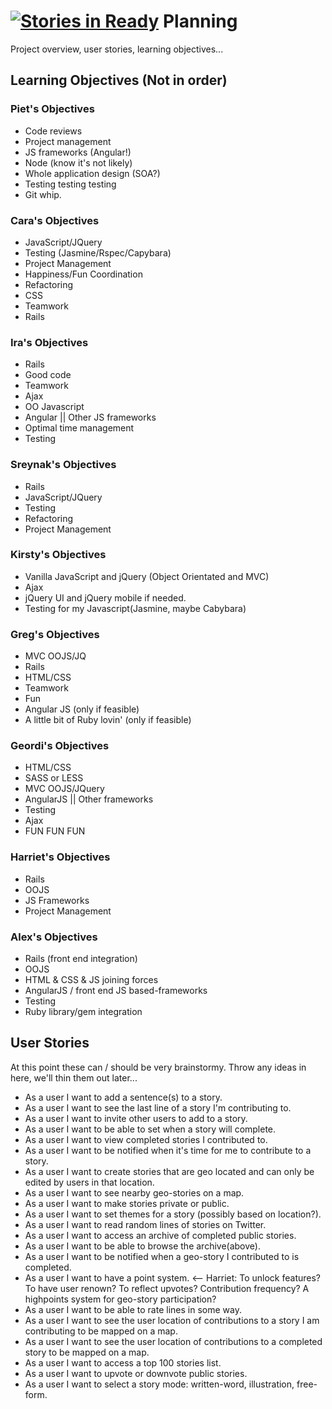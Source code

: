 [![Stories in Ready](https://badge.waffle.io/CorpseBook/Planning.png?label=ready&title=Ready)](https://waffle.io/CorpseBook/Planning)
Planning  
========
Project overview, user stories, learning objectives...  

Learning Objectives (Not in order)  
-------------------

### Piet's Objectives  
  * Code reviews
  * Project management
  * JS frameworks (Angular!)
  * Node (know it's not likely)
  * Whole application design (SOA?)
  * Testing testing testing
  * Git whip.

### Cara's Objectives
  * JavaScript/JQuery
  * Testing (Jasmine/Rspec/Capybara)
  * Project Management
  * Happiness/Fun Coordination
  * Refactoring
  * CSS
  * Teamwork
  * Rails

### Ira's Objectives
  * Rails
  * Good code
  * Teamwork
  * Ajax
  * OO Javascript
  * Angular || Other JS frameworks
  * Optimal time management
  * Testing

### Sreynak's Objectives
  * Rails
  * JavaScript/JQuery
  * Testing
  * Refactoring
  * Project Management

  
### Kirsty's Objectives
  * Vanilla JavaScript and jQuery (Object Orientated and MVC)
  * Ajax
  * jQuery UI and jQuery mobile if needed.
  * Testing for my Javascript(Jasmine, maybe Cabybara)

### Greg's Objectives
 * MVC OOJS/JQ
 * Rails
 * HTML/CSS
 * Teamwork
 * Fun
 * Angular JS (only if feasible)
 * A little bit of Ruby lovin' (only if feasible)

### Geordi's Objectives
 * HTML/CSS
 * SASS or LESS
 * MVC OOJS/JQuery
 * AngularJS || Other frameworks
 * Testing
 * Ajax
 * FUN FUN FUN

### Harriet's Objectives
* Rails
* OOJS
* JS Frameworks
* Project Management

### Alex's Objectives
* Rails (front end integration)
* OOJS
* HTML & CSS & JS joining forces
* AngularJS / front end JS based-frameworks
* Testing
* Ruby library/gem integration



User Stories  
------------  
At this point these can / should be very brainstormy. Throw any ideas in here, we'll thin them out later...

 * As a user I want to add a sentence(s) to a story. 
 * As a user I want to see the last line of a story I'm contributing to.
 * As a user I want to invite other users to add to a story.
 * As a user I want to be able to set when a story will complete.
 * As a user I want to view completed stories I contributed to.
 * As a user I want to be notified when it's time for me to contribute to a story.
 * As a user I want to create stories that are geo located and can only be edited by users in that location.
 * As a user I want to see nearby geo-stories on a map.
 * As a user I want to make stories private or public.
 * As a user I want to set themes for a story (possibly based on location?).
 * As a user I want to read random lines of stories on Twitter.
 * As a user I want to access an archive of completed public stories.
 * As a user I want to be able to browse the archive(above).
 * As a user I want to be notified when a geo-story I contributed to is completed.
 * As a user I want to have a point system. <-- Harriet: To unlock features? To have user renown? To reflect upvotes? Contribution frequency? A highpoints system for geo-story participation?
 * As a user I want to be able to rate lines in some way.
 * As a user I want to see the user location of contributions to a story I am contributing to be mapped on a map.
 * As a user I want to see the user location of contributions to a completed story to be mapped on a map.
 * As a user I want to access a top 100 stories list.
 * As a user I want to upvote or downvote public stories.
 * As a user I want to select a story mode: written-word, illustration, free-form.
 

